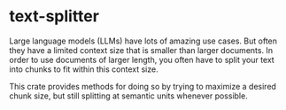 # text-splitter

Large language models (LLMs) have lots of amazing use cases. But often they have a limited context size that is smaller than larger documents. In order to use documents of larger length, you often have to split your text into chunks to fit within this context size.

This crate provides methods for doing so by trying to maximize a desired chunk size, but still splitting at semantic units whenever possible.
